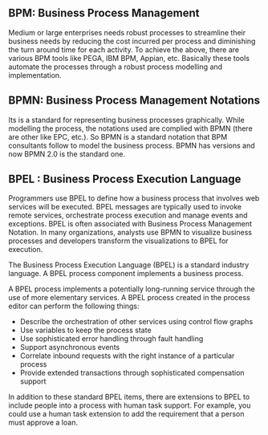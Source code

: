 ## BPM: Business Process Management
Medium or large enterprises needs robust processes to streamline their business needs by reducing the cost incurred per process and diminishing the turn around time for each activity. To achieve the above, there are various BPM tools like PEGA, IBM BPM, Appian, etc. Basically these tools automate the processes through a robust process modelling and implementation.

## BPMN: Business Process Management Notations
Its is a standard for representing business processes graphically. While modelling the process, the notations used are complied with BPMN (there are other like EPC, etc.). So BPMN is a standard notation that BPM consultants follow to model the business process. BPMN has versions and now BPMN 2.0 is the standard one.

## BPEL : Business Process Execution Language
Programmers use BPEL to define how a business process that involves web services will be executed. BPEL messages are typically used to invoke remote services, orchestrate process execution and manage events and exceptions. BPEL is often associated with Business Process Management Notation. In many organizations, analysts use BPMN to visualize business processes and developers transform the visualizations to BPEL for execution.

The Business Process Execution Language (BPEL) is a standard industry language. A BPEL process component implements a business process.

A BPEL process implements a potentially long-running service through the use of more elementary services. A BPEL process created in the process editor can perform the following things:
- Describe the orchestration of other services using control flow graphs
- Use variables to keep the process state
- Use sophisticated error handling through fault handling
- Support asynchronous events
- Correlate inbound requests with the right instance of a particular process
- Provide extended transactions through sophisticated compensation support

In addition to these standard BPEL items, there are extensions to BPEL to include people into a process with human task support. For example, you could use a human task extension to add the requirement that a person must approve a loan.